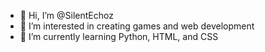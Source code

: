 - 👋 Hi, I’m @SilentEchoz
- 👀 I’m interested in creating games and web development
- 🌱 I’m currently learning Python, HTML, and CSS
